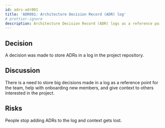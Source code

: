 ```yaml
---
id: adrs-adr001
title: 'ADR001: Architecture Decision Record (ADR) log'
# prettier-ignore
description: Architecture Decision Record (ADR) logs as a reference point for the team
---
```


## Decision

A decision was made to store ADRs in a log in the project repository.

## Discussion

There is a need to store big decisions made in a log as a reference point for
the team, help with onboarding new members, and give context to others interested
in the project.

## Risks

People stop adding ADRs to the log and context gets lost.
